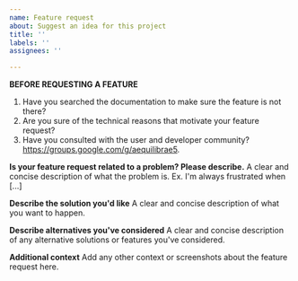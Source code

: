 ```yaml
---
name: Feature request
about: Suggest an idea for this project
title: ''
labels: ''
assignees: ''

---
```


**BEFORE REQUESTING A FEATURE**

1. Have you searched the documentation to make sure the feature is not there?
2. Are you sure of the technical reasons that motivate your feature request?
3. Have you consulted with the user and developer community? https://groups.google.com/g/aequilibrae5. 

**Is your feature request related to a problem? Please describe.**
A clear and concise description of what the problem is. Ex. I'm always frustrated when [...]

**Describe the solution you'd like**
A clear and concise description of what you want to happen.

**Describe alternatives you've considered**
A clear and concise description of any alternative solutions or features you've considered.

**Additional context**
Add any other context or screenshots about the feature request here.
